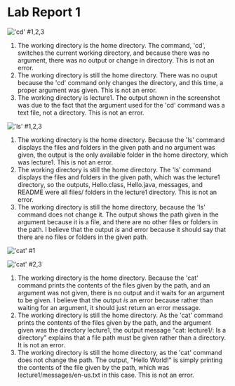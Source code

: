 # Lab Report 1


!['cd' #1,2,3](https://github.com/ethankook/cse15l-lab-reports/blob/main/cd1.png)
1. The working directory is the home directory. The command, 'cd', switches the current working directory, and because there was no argument, there was no output or change in directory. This is not an error.
2. The working directory is still the home directory. There was no ouput because the 'cd' command only changes the directory, and this time, a proper argument was given. This is not an error.
3. The working directory is lecture1. The output shown in the screenshot was due to the fact that the argument used for the 'cd' command was a text file, not a directory. This is not an error.

!['ls' #1,2,3](https://github.com/ethankook/cse15l-lab-reports/blob/b7e013933b7caae31b594c787f74047ad46aadf7/ls1.png)
1. The working directory is the home directory. Because the 'ls' command displays the files and folders in the given path and no argument was given, the output is the only available folder in the home directory, which was lecture1. This is not an error. 
2. The working directory is still the home directory. The 'ls' command displays the files and folders in the given path, which was the lecture1 directory, so the outputs, Hello.class, Hello.java, messages, and README were all files/ folders in the lecture1 directory. This is not an error.
3. The working directory is still the home directory, because the 'ls' command does not change it. The output shows the path given in the argument because it is a file, and there are no other files or folders in the path. I believe that the output *is* and error because it should say that there are no files or folders in the given path.

!['cat' #1](https://github.com/ethankook/cse15l-lab-reports/blob/b7e013933b7caae31b594c787f74047ad46aadf7/cat1.png)

!['cat' #2,3](https://github.com/ethankook/cse15l-lab-reports/blob/b7e013933b7caae31b594c787f74047ad46aadf7/cat2.png)
1. The working directory is the home directory. Because the 'cat' command prints the contents of the files given by the path, and an argument was not given, there is no output and it waits for an argument to be given. I believe that the output *is* an error because rather than waiting for an argument, it should just return an error message. 
2. The working directory is still the home directory. As the 'cat' command prints the contents of the files given by the path, and the argument given was the directory lecture1, the output message "cat: lecture1/: Is a directory" explains that a file path must be given rather than a directory. It is not an error.
3. The working directory is still the home directory, as the 'cat' command does not change the path. The output, "Hello World!" is simply printing the contents of the file given by the path, which was lecture1/messages/en-us.txt in this case. This is not an error.
